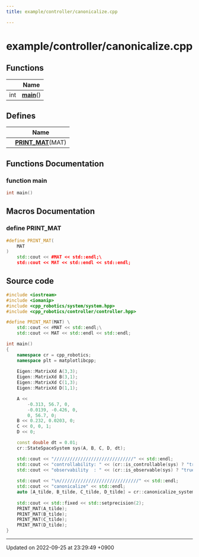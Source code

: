 ```yaml
---
title: example/controller/canonicalize.cpp

---
```


# example/controller/canonicalize.cpp



## Functions

|                | Name           |
| -------------- | -------------- |
| int | **[main](/cpp_robotics/doxybook/Files/canonicalize_8cpp/#function-main)**() |

## Defines

|                | Name           |
| -------------- | -------------- |
|  | **[PRINT_MAT](/cpp_robotics/doxybook/Files/canonicalize_8cpp/#define-print-mat)**(MAT)  |


## Functions Documentation

### function main

```cpp
int main()
```




## Macros Documentation

### define PRINT_MAT

```cpp
#define PRINT_MAT(
    MAT
)
    std::cout << #MAT << std::endl;\
    std::cout << MAT << std::endl << std::endl;
```


## Source code

```cpp
#include <iostream>
#include <iomanip>
#include <cpp_robotics/system/system.hpp>
#include <cpp_robotics/controller/controller.hpp>

#define PRINT_MAT(MAT) \
    std::cout << #MAT << std::endl;\
    std::cout << MAT << std::endl << std::endl;

int main()
{
    namespace cr = cpp_robotics;
    namespace plt = matplotlibcpp;
    
    Eigen::MatrixXd A(3,3);
    Eigen::MatrixXd B(3,1);
    Eigen::MatrixXd C(1,3);
    Eigen::MatrixXd D(1,1);

    A << 
        -0.313, 56.7, 0,
        -0.0139, -0.426, 0,
        0, 56.7, 0;
    B << 0.232, 0.0203, 0;
    C << 0, 0, 1;
    D << 0;

    const double dt = 0.01;
    cr::StateSpaceSystem sys(A, B, C, D, dt);

    std::cout << "//////////////////////////////" << std::endl;
    std::cout << "controllability: " << (cr::is_controllable(sys) ? "true" : "false") << std::endl;
    std::cout << "observability  : " << (cr::is_observable(sys) ? "true" : "false") << std::endl;
    
    std::cout << "\n//////////////////////////////" << std::endl;
    std::cout << "canonicalize" << std::endl;
    auto [A_tilde, B_tilde, C_tilde, D_tilde] = cr::canonicalize_system(sys, cr::CanonicalizeMode::CONTROLLABLE );
    
    std::cout << std::fixed << std::setprecision(2);
    PRINT_MAT(A_tilde);
    PRINT_MAT(B_tilde);
    PRINT_MAT(C_tilde);
    PRINT_MAT(D_tilde);
}
```


-------------------------------

Updated on 2022-09-25 at 23:29:49 +0900
